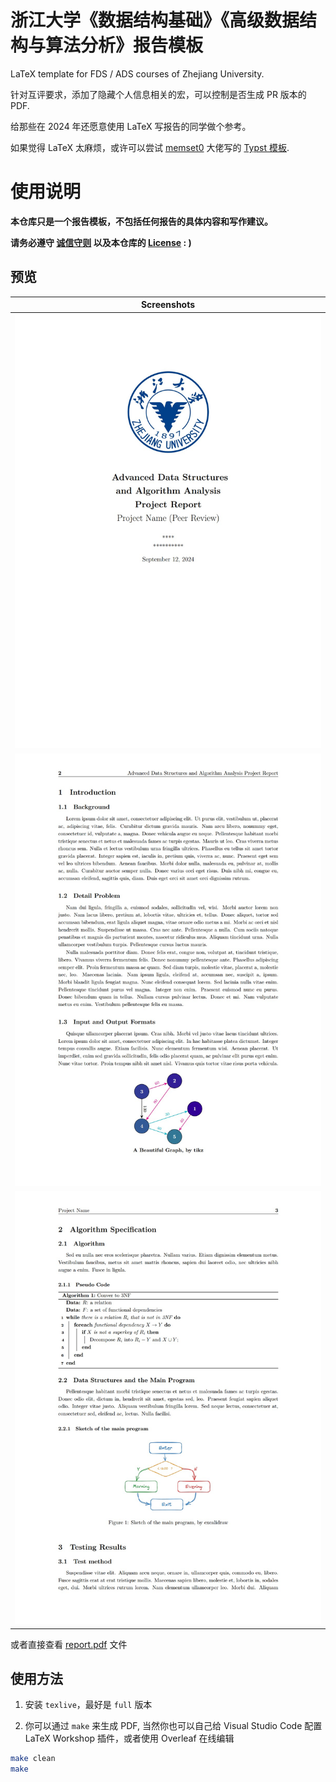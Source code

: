 # 浙江大学《数据结构基础》《高级数据结构与算法分析》报告模板

LaTeX template for FDS / ADS courses of Zhejiang University.

针对互评要求，添加了隐藏个人信息相关的宏，可以控制是否生成 PR 版本的 PDF.

给那些在 2024 年还愿意使用 LaTeX 写报告的同学做个参考。

如果觉得 LaTeX 太麻烦，或许可以尝试 [memset0](https://github.com/memset0) 大佬写的 [Typst 模板](https://github.com/memset0/ZJU-Project-Report-Template).

# 使用说明

**本仓库只是一个报告模板，不包括任何报告的具体内容和写作建议。**

**请务必遵守 [诚信守则](https://www.zhihu.com/question/68235594/answer/261395370) 以及本仓库的 [License](LICENSE) : )**

## 预览

|                 Screenshots                 |
| :-----------------------------------------: |
| ![template_1](./screenshots/template_1.jpg) |
| ![template_2](./screenshots/template_2.jpg) |
| ![template_3](./screenshots/template_3.jpg) |

或者直接查看 [report.pdf](report.pdf) 文件

## 使用方法

1. 安装 `texlive`，最好是 `full` 版本

2. 你可以通过 `make` 来生成 PDF, 当然你也可以自己给 Visual Studio Code 配置 LaTeX Workshop 插件，或者使用 Overleaf 在线编辑

```bash
make clean
make
```
